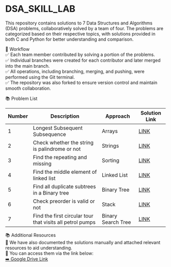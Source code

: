 # DSA_SKILL_LAB  
This repository contains solutions to 7 Data Structures and Algorithms (DSA) problems, collaboratively solved by a team of four. The problems are categorized based on their respective topics, with solutions provided in both C and Python for better understanding and comparison.

📝 Workflow  
✅ Each team member contributed by solving a portion of the problems.  
✅ Individual branches were created for each contributor and later merged into the main branch.  
✅ All operations, including branching, merging, and pushing, were performed using the Git terminal.  
✅ The repository was also forked to ensure version control and maintain smooth collaboration.  


📚 Problem List  

| Number | Description                                        | Approach                  | Solution Link                  |
|--------|----------------------------------------------------|--------------------------|-------------------------------|
| 1      | Longest Subsequent Subsequence                     | Arrays                   | [LINK](https://drive.google.com/drive/folders/1otZuofGQ7vj07Y8AG8VbA8lcJrk-9AgA?usp=drive_link) |
| 2      | Check whether the string is palindrome or not      | Strings                  | [LINK](https://drive.google.com/drive/folders/1ov10rY0GJfLEesEtcWNoN6hXiasHQk4E?usp=drive_link) |
| 3      | Find the repeating and missing                     | Sorting                  | [LINK](https://drive.google.com/drive/folders/1ow0CsRmExdLFerKNQtHGO7dYFaDv7PXQ?usp=drive_link) |
| 4      | Find the middle element of linked list             | Linked List              | [LINK](https://drive.google.com/drive/folders/1oyvpGizoHB0olfwh1XprO5oXajJoV8z5?usp=drive_link) |
| 5      | Find all duplicate subtrees in a Binary tree       | Binary Tree              | [LINK](https://drive.google.com/drive/folders/1p8RFChWmV7iIqKeiNK1RT8yPGpWaU8uW?usp=drive_link) |
| 6      | Check preorder is valid or not                     | Stack                    | [LINK](https://drive.google.com/drive/folders/1p97yIkCp7k2F52zZu3yAp1ENFiBN4zrT?usp=drive_link) |
| 7      | Find the first circular tour that visits all petrol pumps | Binary Search Tree | [LINK](https://drive.google.com/drive/folders/1p9KRwQ6SuCwVm7CUWzjNQokj6nKRpAqp?usp=drive_link) |



📚 Additional Resources  
📄 We have also documented the solutions manually and attached relevant resources to aid understanding.  
🔗 You can access them via the link below:  
[➡️ Google Drive Link](https://drive.google.com/drive/folders/19bdJ7rJBNxlZIReTYltxNooyIayDoZQf)
